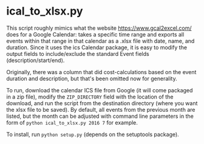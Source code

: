 # ical_to_xlsx.py
This script roughly mimics what the website https://www.gcal2excel.com/ does for a Google Calendar: takes a specific time range and exports all events within that range in that calendar as a .xlsx file with date, name, and duration. Since it uses the ics Calendar package, it is easy to modify the output fields to include/exclude the standard Event fields (description/start/end).

Originally, there was a column that did cost-calculations based on the event duration and description, but that's been omitted now for generality.

To run, download the calendar ICS file from Google (it will come packaged in a zip file), modify the `ZIP_DIRECTORY` field with the location of the download, and run the script from the destination directory (where you want the xlsx file to be saved). By default, all events from the previous month are listed, but the month can be adjusted with command line parameters in the form of `python ical_to_xlsx.py 2016 7` for example.

To install, run `python setup.py` (depends on the setuptools package).
